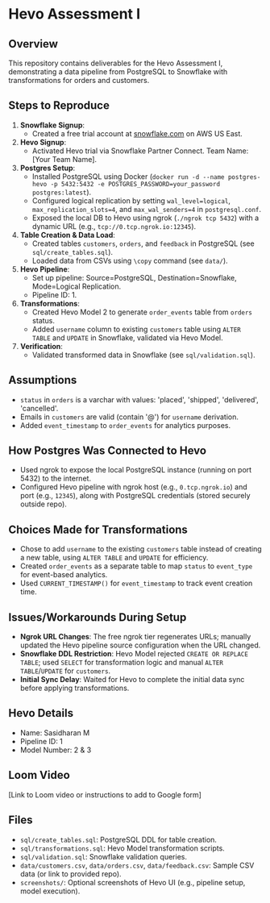 # Hevo Assessment I

## Overview
This repository contains deliverables for the Hevo Assessment I, demonstrating a data pipeline from PostgreSQL to Snowflake with transformations for orders and customers.

## Steps to Reproduce
1. **Snowflake Signup**:
   - Created a free trial account at [snowflake.com](https://www.snowflake.com) on AWS US East.
2. **Hevo Signup**:
   - Activated Hevo trial via Snowflake Partner Connect. Team Name: [Your Team Name].
3. **Postgres Setup**:
   - Installed PostgreSQL using Docker (`docker run -d --name postgres-hevo -p 5432:5432 -e POSTGRES_PASSWORD=your_password postgres:latest`).
   - Configured logical replication by setting `wal_level=logical`, `max_replication_slots=4`, and `max_wal_senders=4` in `postgresql.conf`.
   - Exposed the local DB to Hevo using ngrok (`./ngrok tcp 5432`) with a dynamic URL (e.g., `tcp://0.tcp.ngrok.io:12345`).
4. **Table Creation & Data Load**:
   - Created tables `customers`, `orders`, and `feedback` in PostgreSQL (see `sql/create_tables.sql`).
   - Loaded data from CSVs using `\copy` command (see `data/`).
5. **Hevo Pipeline**:
   - Set up pipeline: Source=PostgreSQL, Destination=Snowflake, Mode=Logical Replication.
   - Pipeline ID: 1.
6. **Transformations**:
   - Created Hevo Model 2 to generate `order_events` table from `orders` status.
   - Added `username` column to existing `customers` table using `ALTER TABLE` and `UPDATE` in Snowflake, validated via Hevo Model.
7. **Verification**:
   - Validated transformed data in Snowflake (see `sql/validation.sql`).

## Assumptions
- `status` in `orders` is a varchar with values: 'placed', 'shipped', 'delivered', 'cancelled'.
- Emails in `customers` are valid (contain '@') for `username` derivation.
- Added `event_timestamp` to `order_events` for analytics purposes.

## How Postgres Was Connected to Hevo
- Used ngrok to expose the local PostgreSQL instance (running on port 5432) to the internet.
- Configured Hevo pipeline with ngrok host (e.g., `0.tcp.ngrok.io`) and port (e.g., `12345`), along with PostgreSQL credentials (stored securely outside repo).

## Choices Made for Transformations
- Chose to add `username` to the existing `customers` table instead of creating a new table, using `ALTER TABLE` and `UPDATE` for efficiency.
- Created `order_events` as a separate table to map `status` to `event_type` for event-based analytics.
- Used `CURRENT_TIMESTAMP()` for `event_timestamp` to track event creation time.

## Issues/Workarounds During Setup
- **Ngrok URL Changes**: The free ngrok tier regenerates URLs; manually updated the Hevo pipeline source configuration when the URL changed.
- **Snowflake DDL Restriction**: Hevo Model rejected `CREATE OR REPLACE TABLE`; used `SELECT` for transformation logic and manual `ALTER TABLE`/`UPDATE` for `customers`.
- **Initial Sync Delay**: Waited for Hevo to complete the initial data sync before applying transformations.

## Hevo Details
- Name: Sasidharan M
- Pipeline ID: 1
- Model Number: 2 & 3

## Loom Video
[Link to Loom video or instructions to add to Google form]

## Files
- `sql/create_tables.sql`: PostgreSQL DDL for table creation.
- `sql/transformations.sql`: Hevo Model transformation scripts.
- `sql/validation.sql`: Snowflake validation queries.
- `data/customers.csv`, `data/orders.csv`, `data/feedback.csv`: Sample CSV data (or link to provided repo).
- `screenshots/`: Optional screenshots of Hevo UI (e.g., pipeline setup, model execution).